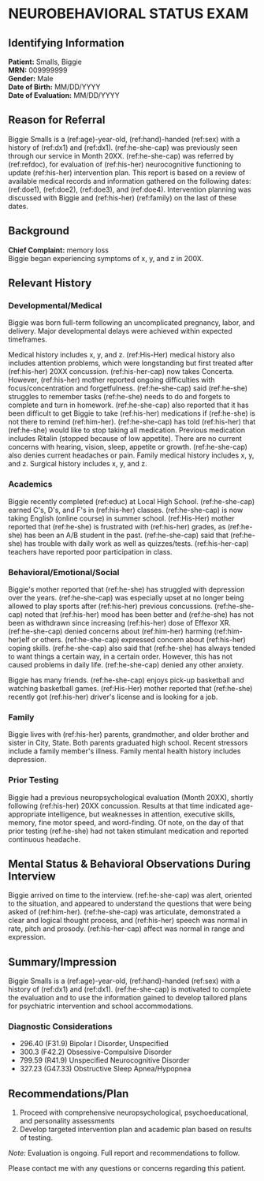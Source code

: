 # NEUROBEHAVIORAL STATUS EXAM

## Identifying Information

**Patient:** Smalls, Biggie\
**MRN:** 009999999\
**Gender:** Male\
**Date of Birth:** MM/DD/YYYY\
**Date of Evaluation:** MM/DD/YYYY

## Reason for Referral

Biggie Smalls is a (ref:age)-year-old, (ref:hand)-handed (ref:sex) with a
history of (ref:dx1) and (ref:dx1). (ref:he-she-cap) was previously seen through
our service in Month 20XX. (ref:he-she-cap) was referred by (ref:refdoc), for
evaluation of (ref:his-her) neurocognitive functioning to update (ref:his-her)
intervention plan. This report is based on a review of available medical records
and information gathered on the following dates: (ref:doe1), (ref:doe2),
(ref:doe3), and (ref:doe4). Intervention planning was discussed with Biggie and
(ref:his-her) (ref:family) on the last of these dates.

## Background

**Chief Complaint:** memory loss\
Biggie began experiencing symptoms of x, y, and z in 200X.

## Relevant History

### Developmental/Medical

Biggie was born full-term following an uncomplicated pregnancy, labor, and
delivery. Major developmental delays were achieved within expected timeframes.

Medical history includes x, y, and z. (ref:His-Her) medical history also
includes attention problems, which were longstanding but first treated after
(ref:his-her) 20XX concussion. (ref:his-her-cap) now takes Concerta. However,
(ref:his-her) mother reported ongoing difficulties with focus/concentration and
forgetfulness. (ref:he-she-cap) said (ref:he-she) struggles to remember tasks
(ref:he-she) needs to do and forgets to complete and turn in homework.
(ref:he-she-cap) also reported that it has been difficult to get Biggie to take
(ref:his-her) medications if (ref:he-she) is not there to remind (ref:him-her).
(ref:he-she-cap) has told (ref:his-her) that (ref:he-she) would like to stop
taking all medication. Previous medication includes Ritalin (stopped because of
low appetite). There are no current concerns with hearing, vision, sleep,
appetite or growth. (ref:he-she-cap) also denies current headaches or pain.
Family medical history includes x, y, and z. Surgical history includes x, y, and
z.

### Academics

Biggie recently completed (ref:educ) at Local High School. (ref:he-she-cap)
earned C's, D's, and F's in (ref:his-her) classes. (ref:he-she-cap) is now
taking English (online course) in summer school. (ref:His-Her) mother reported
that (ref:he-she) is frustrated with (ref:his-her) grades, as (ref:he-she) has
been an A/B student in the past. (ref:he-she-cap) said that (ref:he-she) has
trouble with daily work as well as quizzes/tests. (ref:his-her-cap) teachers
have reported poor participation in class.

### Behavioral/Emotional/Social

Biggie's mother reported that (ref:he-she) has struggled with depression over
the years. (ref:he-she-cap) was especially upset at no longer being allowed to
play sports after (ref:his-her) previous concussions. (ref:he-she-cap) noted
that (ref:his-her) mood has been better and (ref:he-she) has not been as
withdrawn since increasing (ref:his-her) dose of Effexor XR. (ref:he-she-cap)
denied concerns about (ref:him-her) harming (ref:him-her)elf or others.
(ref:he-she-cap) expressed concern about (ref:his-her) coping skills.
(ref:he-she-cap) also said that (ref:he-she) has always tended to want things a
certain way, in a certain order. However, this has not caused problems in daily
life. (ref:he-she-cap) denied any other anxiety.

Biggie has many friends. (ref:he-she-cap) enjoys pick-up basketball and watching
basketball games. (ref:His-Her) mother reported that (ref:he-she) recently got
(ref:his-her) driver's license and is looking for a job.

### Family

Biggie lives with (ref:his-her) parents, grandmother, and older brother and
sister in City, State. Both parents graduated high school. Recent stressors
include a family member's illness. Family mental health history includes
depression.

### Prior Testing

Biggie had a previous neuropsychological evaluation (Month 20XX), shortly
following (ref:his-her) 20XX concussion. Results at that time indicated
age-appropriate intelligence, but weaknesses in attention, executive skills,
memory, fine motor speed, and word-finding. Of note, on the day of that prior
testing (ref:he-she) had not taken stimulant medication and reported continuous
headache.

## Mental Status & Behavioral Observations During Interview

Biggie arrived on time to the interview. (ref:he-she-cap) was alert, oriented to
the situation, and appeared to understand the questions that were being asked of
(ref:him-her). (ref:he-she-cap) was articulate, demonstrated a clear and logical
thought process, and (ref:his-her) speech was normal in rate, pitch and prosody.
(ref:his-her-cap) affect was normal in range and expression.

## Summary/Impression

Biggie Smalls is a (ref:age)-year-old, (ref:hand)-handed (ref:sex) with a
history of (ref:dx1) and (ref:dx1). (ref:he-she-cap) is motivated to complete
the evaluation and to use the information gained to develop tailored plans for
psychiatric intervention and school accommodations.

### Diagnostic Considerations

-   296.40 (F31.9) Bipolar I Disorder, Unspecified
-   300.3 (F42.2) Obsessive-Compulsive Disorder
-   799.59 (R41.9) Unspecified Neurocognitive Disorder
-   327.23 (G47.33) Obstructive Sleep Apnea/Hypopnea

## Recommendations/Plan

1.  Proceed with comprehensive neuropsychological, psychoeducational, and
    personality assessments
2.  Develop targeted intervention plan and academic plan based on results of
    testing.

*Note:* Evaluation is ongoing. Full report and recommendations to follow.

Please contact me with any questions or concerns regarding this patient.
